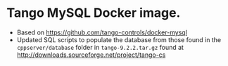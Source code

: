# Tango MySQL Docker image.

* Based on <https://github.com/tango-controls/docker-mysql>
* Updated SQL scripts to populate the database from those
  found in the `cppserver/database` folder in `tango-9.2.2.tar.gz` found
  at <http://downloads.sourceforge.net/project/tango-cs>
